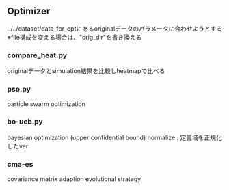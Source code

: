 ## Optimizer

../../dataset/data_for_optにあるoriginalデータのパラメータに合わせようとする
※file構成を変える場合は、"orig_dir"を書き換える

### compare_heat.py
originalデータとsimulation結果を比較しheatmapで比べる

### pso.py
particle swarm optimization

### bo-ucb.py
bayesian optimization (upper confidential bound)
normalize : 定義域を正規化したver

### cma-es
covariance matrix adaption evolutional strategy
